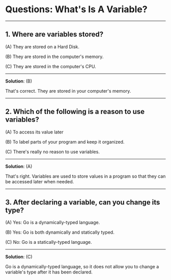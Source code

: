 # Questions: What's Is A Variable? #

---

## 1. Where are variables stored? ##

(A) They are stored on a Hard Disk.

(B) They are stored in the computer's memory.

(C) They are stored in the computer's CPU.

---

**Solution**: (B)

That's correct. They are stored in your computer's memory.

---

## 2. Which of the following is a reason to use variables? ##

(A) To access its value later

(B) To label parts of your program and keep it organized.

(C) There's really no reason to use variables.

---

**Solution**: (A)

That's right. Variables are used to store values in a program so that they can be accessed later when needed.

---

## 3. After declaring a variable, can you change its type? ##

(A) Yes: Go is a dynamically-typed language.

(B) Yes: Go is both dynamically and statically typed.

(C) No: Go is a statically-typed language.

---

**Solution**: (C)

Go is a dynamically-typed language, so it does not allow you to change a variable's type after it has been declared.